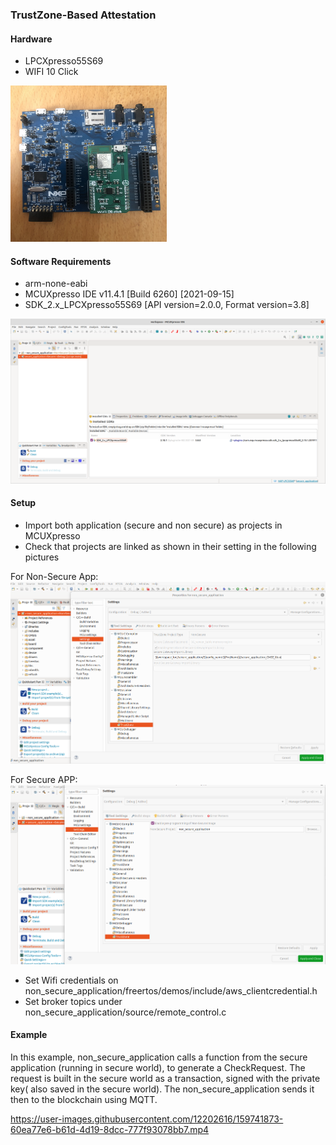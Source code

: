 ### TrustZone-Based Attestation

#### Hardware 

- LPCXpresso55S69 
- WIFI 10 Click 



<img src="pictures/hardware.JPG" width="250" height="250">

#### Software Requirements

- arm-none-eabi
- MCUXpresso IDE v11.4.1 [Build 6260] [2021-09-15]
- SDK_2.x_LPCXpresso55S69 [API version=2.0.0, Format version=3.8]

![Software](pictures/project.png)

#### Setup

- Import both application (secure and non secure) as projects in MCUXpresso
- Check that projects are linked as shown in their setting in the following pictures

For Non-Secure App:
![non-secure](pictures/non-secure.png)

For Secure APP:
![secure](pictures/secure.png)

- Set Wifi credentials on non_secure_application/freertos/demos/include/aws_clientcredential.h
- Set broker topics under non_secure_application/source/remote_control.c 

#### Example
In this example, non_secure_application calls a function from the secure application (running in secure world), to generate a CheckRequest.
The request is built in the secure world as a transaction, signed with the private key( also saved in the secure world). The non_secure_application sends it then to the blockchain using MQTT.

https://user-images.githubusercontent.com/12202616/159741873-60ea77e6-b61d-4d19-8dcc-777f93078bb7.mp4
